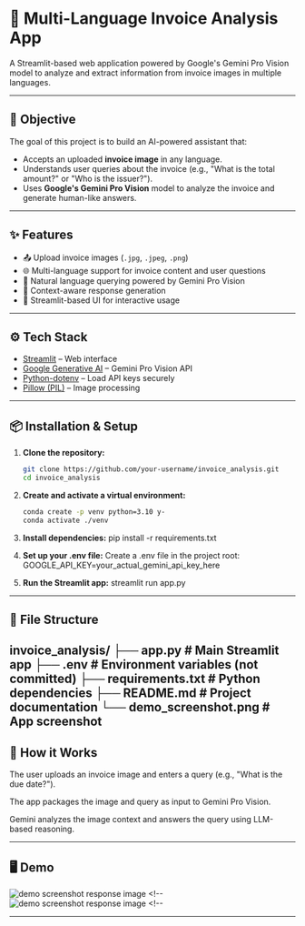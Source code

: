 # 🧾 Multi-Language Invoice Analysis App

A Streamlit-based web application powered by Google's Gemini Pro Vision model to analyze and extract information from invoice images in multiple languages.

---

## 🎯 Objective

The goal of this project is to build an AI-powered assistant that:
- Accepts an uploaded **invoice image** in any language.
- Understands user queries about the invoice (e.g., "What is the total amount?" or "Who is the issuer?").
- Uses **Google's Gemini Pro Vision** model to analyze the invoice and generate human-like answers.

---

## ✨ Features

- 📤 Upload invoice images (`.jpg`, `.jpeg`, `.png`)
- 🌐 Multi-language support for invoice content and user questions
- 🤖 Natural language querying powered by Gemini Pro Vision
- 🧠 Context-aware response generation
- 💬 Streamlit-based UI for interactive usage

---

## ⚙️ Tech Stack

- [Streamlit](https://streamlit.io/) – Web interface
- [Google Generative AI](https://ai.google.dev/) – Gemini Pro Vision API
- [Python-dotenv](https://pypi.org/project/python-dotenv/) – Load API keys securely
- [Pillow (PIL)](https://pillow.readthedocs.io/en/stable/) – Image processing

---

## 📦 Installation & Setup

1. **Clone the repository:**

   ```bash
   git clone https://github.com/your-username/invoice_analysis.git
   cd invoice_analysis
2.  **Create and activate a virtual environment:**
    ```bash
    conda create -p venv python=3.10 y-
    conda activate ./venv
3. **Install dependencies:**
    pip install -r requirements.txt
4. **Set up your .env file:**
    Create a .env file in the project root:
    GOOGLE_API_KEY=your_actual_gemini_api_key_here
5. **Run the Streamlit app:**
    streamlit run app.py
---
## 📁 File Structure

invoice_analysis/
├── app.py                # Main Streamlit app
├── .env                  # Environment variables (not committed)
├── requirements.txt      # Python dependencies
├── README.md             # Project documentation
└── demo_screenshot.png   # App screenshot
---
## 🧠 How it Works
The user uploads an invoice image and enters a query (e.g., "What is the due date?").

The app packages the image and query as input to Gemini Pro Vision.

Gemini analyzes the image context and answers the query using LLM-based reasoning.

---
## 🖥️ Demo

![demo screenshot response image](demo_screenshot_query.png) <!-- 
![demo screenshot response image](demo_screenshot_response.png) <!-- 

---